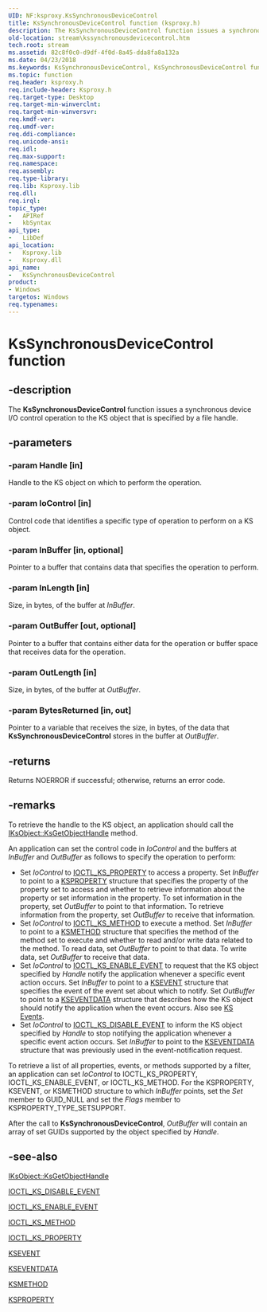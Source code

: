 ```yaml
---
UID: NF:ksproxy.KsSynchronousDeviceControl
title: KsSynchronousDeviceControl function (ksproxy.h)
description: The KsSynchronousDeviceControl function issues a synchronous device I/O control operation to the KS object that is specified by a file handle.
old-location: stream\kssynchronousdevicecontrol.htm
tech.root: stream
ms.assetid: 82c8f0c0-d9df-4f0d-8a45-dda8fa8a132a
ms.date: 04/23/2018
ms.keywords: KsSynchronousDeviceControl, KsSynchronousDeviceControl function [Streaming Media Devices], ksproxy/KsSynchronousDeviceControl, ksproxy_5bfad2d0-2ee7-476d-a67b-e7c877505280.xml, stream.kssynchronousdevicecontrol
ms.topic: function
req.header: ksproxy.h
req.include-header: Ksproxy.h
req.target-type: Desktop
req.target-min-winverclnt: 
req.target-min-winversvr: 
req.kmdf-ver: 
req.umdf-ver: 
req.ddi-compliance: 
req.unicode-ansi: 
req.idl: 
req.max-support: 
req.namespace: 
req.assembly: 
req.type-library: 
req.lib: Ksproxy.lib
req.dll: 
req.irql: 
topic_type:
-	APIRef
-	kbSyntax
api_type:
-	LibDef
api_location:
-	Ksproxy.lib
-	Ksproxy.dll
api_name:
-	KsSynchronousDeviceControl
product:
- Windows
targetos: Windows
req.typenames: 
---
```


# KsSynchronousDeviceControl function


## -description


The <b>KsSynchronousDeviceControl</b> function issues a synchronous device I/O control operation to the KS object that is specified by a file handle. 


## -parameters




### -param Handle [in]

Handle to the KS object on which to perform the operation.


### -param IoControl [in]

Control code that identifies a specific type of operation to perform on a KS object. 


### -param InBuffer [in, optional]

Pointer to a buffer that contains data that specifies the operation to perform. 


### -param InLength [in]

Size, in bytes, of the buffer at <i>InBuffer</i>.


### -param OutBuffer [out, optional]

Pointer to a buffer that contains either data for the operation or buffer space that receives data for the operation. 


### -param OutLength [in]

Size, in bytes, of the buffer at <i>OutBuffer</i>.


### -param BytesReturned [in, out]

Pointer to a variable that receives the size, in bytes, of the data that <b>KsSynchronousDeviceControl</b> stores in the buffer at <i>OutBuffer</i>. 


## -returns



Returns NOERROR if successful; otherwise, returns an error code.




## -remarks



To retrieve the handle to the KS object, an application should call the <a href="https://msdn.microsoft.com/library/windows/hardware/ff559890">IKsObject::KsGetObjectHandle</a> method. 

An application can set the control code in <i>IoControl</i> and the buffers at <i>InBuffer</i> and <i>OutBuffer</i> as follows to specify the operation to perform: 

<ul>
<li>
Set <i>IoControl</i> to <a href="https://msdn.microsoft.com/library/windows/hardware/ff560822">IOCTL_KS_PROPERTY</a> to access a property. Set <i>InBuffer</i> to point to a <a href="https://msdn.microsoft.com/library/windows/hardware/ff564262">KSPROPERTY</a> structure that specifies the property of the property set to access and whether to retrieve information about the property or set information in the property. To set information in the property, set <i>OutBuffer</i> to point to that information. To retrieve information from the property, set <i>OutBuffer</i> to receive that information. 

</li>
<li>
Set <i>IoControl</i> to <a href="https://msdn.microsoft.com/library/windows/hardware/ff560817">IOCTL_KS_METHOD</a> to execute a method. Set <i>InBuffer</i> to point to a <a href="https://msdn.microsoft.com/library/windows/hardware/ff563398">KSMETHOD</a> structure that specifies the method of the method set to execute and whether to read and/or write data related to the method. To read data, set <i>OutBuffer</i> to point to that data. To write data, set <i>OutBuffer</i> to receive that data.

</li>
<li>
Set <i>IoControl</i> to <a href="https://msdn.microsoft.com/library/windows/hardware/ff560808">IOCTL_KS_ENABLE_EVENT</a> to request that the KS object specified by <i>Handle</i> notify the application whenever a specific event action occurs. Set <i>InBuffer</i> to point to a <a href="https://msdn.microsoft.com/library/windows/hardware/ff561744">KSEVENT</a> structure that specifies the event of the event set about which to notify. Set <i>OutBuffer</i> to point to a <a href="https://msdn.microsoft.com/library/windows/hardware/ff561750">KSEVENTDATA</a> structure that describes how the KS object should notify the application when the event occurs. Also see <a href="https://msdn.microsoft.com/3eaa1d65-8417-4a07-b358-823394baec9b">KS Events</a>.

</li>
<li>
Set <i>IoControl</i> to <a href="https://msdn.microsoft.com/library/windows/hardware/ff560802">IOCTL_KS_DISABLE_EVENT</a> to inform the KS object specified by <i>Handle</i> to stop notifying the application whenever a specific event action occurs. Set <i>InBuffer</i> to point to the <a href="https://msdn.microsoft.com/library/windows/hardware/ff561750">KSEVENTDATA</a> structure that was previously used in the event-notification request. 

</li>
</ul>
To retrieve a list of all properties, events, or methods supported by a filter, an application can set <i>IoControl</i> to IOCTL_KS_PROPERTY, IOCTL_KS_ENABLE_EVENT, or IOCTL_KS_METHOD. For the KSPROPERTY, KSEVENT, or KSMETHOD structure to which <i>InBuffer</i> points, set the <i>Set</i> member to GUID_NULL and set the <i>Flags</i> member to KSPROPERTY_TYPE_SETSUPPORT.

After the call to <b>KsSynchronousDeviceControl</b>, <i>OutBuffer</i> will contain an array of set GUIDs supported by the object specified by <i>Handle</i>.




## -see-also




<a href="https://msdn.microsoft.com/library/windows/hardware/ff559890">IKsObject::KsGetObjectHandle</a>



<a href="https://msdn.microsoft.com/library/windows/hardware/ff560802">IOCTL_KS_DISABLE_EVENT</a>



<a href="https://msdn.microsoft.com/library/windows/hardware/ff560808">IOCTL_KS_ENABLE_EVENT</a>



<a href="https://msdn.microsoft.com/library/windows/hardware/ff560817">IOCTL_KS_METHOD</a>



<a href="https://msdn.microsoft.com/library/windows/hardware/ff560822">IOCTL_KS_PROPERTY</a>



<a href="https://msdn.microsoft.com/library/windows/hardware/ff561744">KSEVENT</a>



<a href="https://msdn.microsoft.com/library/windows/hardware/ff561750">KSEVENTDATA</a>



<a href="https://msdn.microsoft.com/library/windows/hardware/ff563398">KSMETHOD</a>



<a href="https://msdn.microsoft.com/library/windows/hardware/ff564262">KSPROPERTY</a>
 

 

